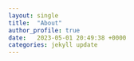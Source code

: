 ```yaml
---
layout: single
title:  "About"
author_profile: true
date:   2023-05-01 20:49:38 +0000
categories: jekyll update
---
```


